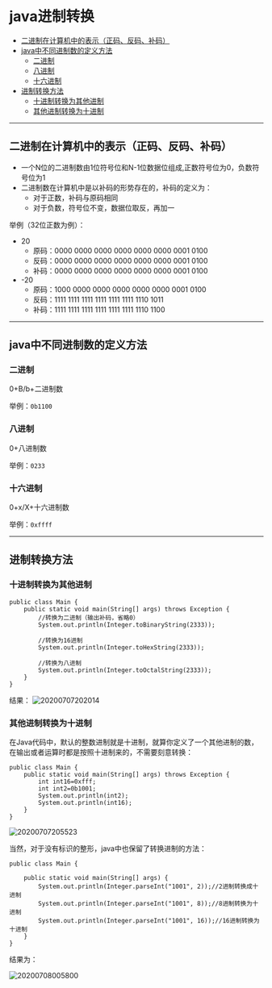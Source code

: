 # java进制转换

<!-- TOC -->

- [二进制在计算机中的表示（正码、反码、补码）](#二进制在计算机中的表示正码反码补码)
- [java中不同进制数的定义方法](#java中不同进制数的定义方法)
  - [二进制](#二进制)
  - [八进制](#八进制)
  - [十六进制](#十六进制)
- [进制转换方法](#进制转换方法)
  - [十进制转换为其他进制](#十进制转换为其他进制)
  - [其他进制转换为十进制](#其他进制转换为十进制)

<!-- /TOC -->

---
## 二进制在计算机中的表示（正码、反码、补码）

- 一个N位的二进制数由1位符号位和N-1位数据位组成,正数符号位为0，负数符号位为1
- 二进制数在计算机中是以补码的形势存在的，补码的定义为：
  - 对于正数，补码与原码相同
  - 对于负数，符号位不变，数据位取反，再加一

举例（32位正数为例）：
  - 20
    - 原码：0000 0000 0000 0000 0000 0000 0001 0100
    - 反码：0000 0000 0000 0000 0000 0000 0001 0100
    - 补码：0000 0000 0000 0000 0000 0000 0001 0100
  - -20
    - 原码：1000 0000 0000 0000 0000 0000 0001 0100
    - 反码：1111 1111 1111 1111 1111 1111 1110 1011
    - 补码：1111 1111 1111 1111 1111 1111 1110 1100

----
## java中不同进制数的定义方法

### 二进制

0+B/b+二进制数

举例：`0b1100`

### 八进制

0+八进制数

举例：`0233`

### 十六进制

0+x/X+十六进制数

举例：`0xffff`

---
## 进制转换方法

### 十进制转换为其他进制

```
public class Main {
    public static void main(String[] args) throws Exception {
        //转换为二进制（输出补码，省略0）
        System.out.println(Integer.toBinaryString(2333));

        //转换为16进制
        System.out.println(Integer.toHexString(2333));

        //转换为八进制
        System.out.println(Integer.toOctalString(2333));
    }
}
```
结果：
![20200707202014](https://cdn.jsdelivr.net/gh/leiyu1997/Blogs@master/Resources/pictures/20200707202014.png)

### 其他进制转换为十进制

在Java代码中，默认的整数进制就是十进制，就算你定义了一个其他进制的数，在输出或者运算时都是按照十进制来的，不需要刻意转换：

```
public class Main {
    public static void main(String[] args) throws Exception {
        int int16=0xfff;
        int int2=0b1001;
        System.out.println(int2);
        System.out.println(int16);
    }
}

```

![20200707205523](https://cdn.jsdelivr.net/gh/leiyu1997/Blogs@master/Resources/pictures/20200707205523.png)

当然，对于没有标识的整形，java中也保留了转换进制的方法：

```
public class Main {

    public static void main(String[] args) {
        System.out.println(Integer.parseInt("1001", 2));//2进制转换成十进制
        System.out.println(Integer.parseInt("1001", 8));//8进制转换为十进制
        System.out.println(Integer.parseInt("1001", 16));//16进制转换为十进制
    }
}
```

结果为：

![20200708005800](https://cdn.jsdelivr.net/gh/leiyu1997/Blogs@master/Resources/pictures/20200708005800.png)